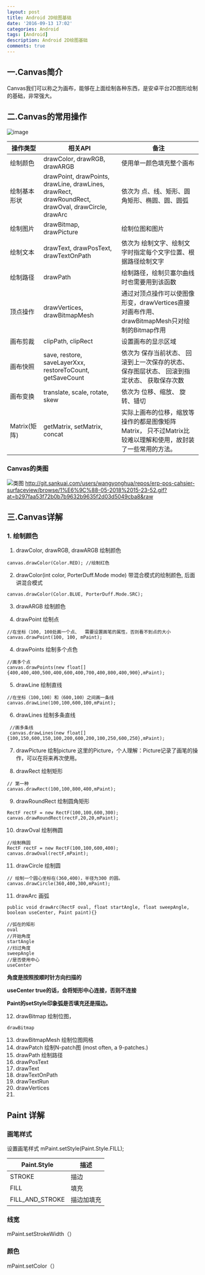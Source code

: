 ```yaml
---
layout: post
title: Android 2D绘图基础
date: '2016-09-13 17:02'
categories: Android
tags: [Android]
description: Android 2D绘图基础
comments: true
---
```


## 一.Canvas简介
Canvas我们可以称之为画布，能够在上面绘制各种东西，是安卓平台2D图形绘制的基础，非常强大。

## 二.Canvas的常用操作

![image](https://note.youdao.com/yws/api/personal/file/WEBbe27657053189b5a6d70041bfcc54f8b?method=getImage&version=1311&cstk=aNW9Q6WS)



操作类型  | 相关API | 备注 | 
---|---|---
绘制颜色 | drawColor, drawRGB, drawARGB	 | 使用单一颜色填充整个画布
绘制基本形状| 	drawPoint, drawPoints, drawLine, drawLines, drawRect, drawRoundRect, drawOval, drawCircle, drawArc	| 依次为 点、线、矩形、圆角矩形、椭圆、圆、圆弧
绘制图片 | 	drawBitmap, drawPicture	| 绘制位图和图片
绘制文本 | 	drawText, drawPosText, drawTextOnPath | 	依次为 绘制文字、绘制文字时指定每个文字位置、根据路径绘制文字
绘制路径| 	drawPath| 	绘制路径，绘制贝塞尔曲线时也需要用到该函数
顶点操作| 	drawVertices, drawBitmapMesh| 	通过对顶点操作可以使图像形变，drawVertices直接对画布作用、 drawBitmapMesh只对绘制的Bitmap作用
画布剪裁| 	clipPath, clipRect| 	设置画布的显示区域
画布快照| 	save, restore, saveLayerXxx, restoreToCount, getSaveCount| 	依次为 保存当前状态、 回滚到上一次保存的状态、 保存图层状态、 回滚到指定状态、 获取保存次数
画布变换| 	translate, scale, rotate, skew| 	依次为 位移、缩放、 旋转、错切
Matrix(矩阵)| 	getMatrix, setMatrix, concat	|  实际上画布的位移，缩放等操作的都是图像矩阵Matrix， 只不过Matrix比较难以理解和使用，故封装了一些常用的方法。

### Canvas的类图
![类图](https://github.com/davyjoneswang/static-res/blob/master/canvas-diagram.png?raw=true)
http://git.sankuai.com/users/wangyonghua/repos/erp-pos-cahsier-surfaceview/browse/1%E6%9C%88-05-2018%2015-23-52.gif?at=b297faa53f72b0b7b9632b9635f2d03d5049cba8&raw

## 三.Canvas详解

### 1. 绘制颜色

1.   drawColor, drawRGB, drawARGB 绘制颜色

```
canvas.drawColor(Color.RED); //绘制红色
```

2. drawColor(int color, PorterDuff.Mode mode) 带混合模式的绘制颜色, 后面讲混合模式

```
canvas.drawColor(Color.BLUE, PorterDuff.Mode.SRC);
```

3. drawARGB 绘制颜色



3.  drawPoint 绘制点

``` 
//在坐标（100, 100处画一个点、  需要设置画笔的属性，否则看不到点的大小
canvas.drawPoint(100, 100, mPaint);
```

4.   drawPoints 绘制多个点色
    
```
//画多个点
canvas.drawPoints(new float[]{400,400,400,500,400,600,400,700,400,800,400,900},mPaint);
```

5.   drawLine 绘制直线


```
//在坐标（100,100）和（600,100）之间画一条线
canvas.drawLine(100,100,600,100,mPaint);
```

6.   drawLines 绘制多条直线

```
 //画多条线
 canvas.drawLines(new float[]{100,150,600,150,100,200,600,200,100,250,600,250},mPaint);
```

7.  drawPicture 绘制picture 
这里的Picture，个人理解：Picture记录了画笔的操作，可以在将来再次使用。


8. drawRect 绘制矩形

```
// 第一种
canvas.drawRect(100,100,800,400,mPaint);
```

9. drawRoundRect 绘制圆角矩形

```
RectF rectF = new RectF(100,100,600,300);
canvas.drawRoundRect(rectF,20,20,mPaint);
```

10. drawOval 绘制椭圆

```
//绘制椭圆
RectF rectF = new RectF(100,100,600,400);
canvas.drawOval(rectF,mPaint);
```

11. drawCircle 绘制圆

```
// 绘制一个圆心坐标在(360,400)，半径为300 的圆。
canvas.drawCircle(360,400,300,mPaint);
```

11.  drawArc 画弧

```
public void drawArc(RectF oval, float startAngle, float sweepAngle, boolean useCenter, Paint paint){}
```

```
//弧在的矩形
oval 
//开始角度
startAngle 
//扫过角度
sweepAngle  
//是否使用中心
useCenter
```
 **角度是按照按顺时针方向扫描的**

**useCenter true的话，会将矩形中心连接，否则不连接**
 
**Paint的setStyle印象弧是否填充还是描边。**

12.   drawBitmap 绘制位图，


```
drawBitmap
```


13.   drawBitmapMesh 绘制位图网格
14.   drawPatch 绘制N-patch图 (most often, a 9-patches.)
15.   drawPath 绘制路径
16.   drawPosText 
17.   drawText
18.   drawTextOnPath
19.   drawTextRun
20.   drawVertices
21.   

## Paint 详解

### 画笔样式
设置画笔样式
mPaint.setStyle(Paint.Style.FILL);  


Paint.Style	 | 描述
---|---
STROKE	|  描边
FILL	|  填充
FILL_AND_STROKE	| 描边加填充



### 线宽

mPaint.setStrokeWidth（）


### 颜色

mPaint.setColor（） 


### 